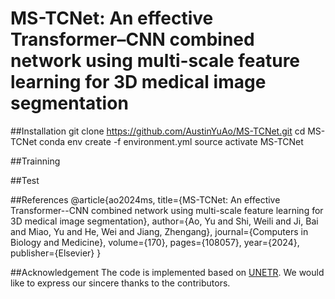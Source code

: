 # MS-TCNet: An effective Transformer–CNN combined network using multi-scale feature learning for 3D medical image segmentation

##Installation
git clone https://github.com/AustinYuAo/MS-TCNet.git
cd MS-TCNet
conda env create -f environment.yml
source activate MS-TCNet

##Trainning


##Test

##References
@article{ao2024ms,
  title={MS-TCNet: An effective Transformer--CNN combined network using multi-scale feature learning for 3D medical image segmentation},
  author={Ao, Yu and Shi, Weili and Ji, Bai and Miao, Yu and He, Wei and Jiang, Zhengang},
  journal={Computers in Biology and Medicine},
  volume={170},
  pages={108057},
  year={2024},
  publisher={Elsevier}
}

##Acknowledgement
The code is implemented based on [UNETR](https://github.com/Project-MONAI/research-contributions/tree/main/UNETR/BTCV). We would like to express our sincere thanks to the contributors.
